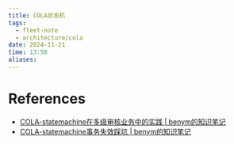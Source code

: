 ```yaml
---
title: COLA状态机
tags:
  - fleet-note
  - architecture/cola
date: 2024-11-21
time: 13:58
aliases:
---
```




# References
* [COLA-statemachine在多级审核业务中的实践 | benym的知识笔记](https://cloud.benym.cn/pages/2ae430/#%E8%83%8C%E6%99%AF)
* [COLA-statemachine事务失效踩坑 | benym的知识笔记](https://cloud.benym.cn/pages/ac5f01/)